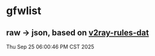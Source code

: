 # gfwlist
## raw -> json, based on [v2ray-rules-dat](https://github.com/Loyalsoldier/v2ray-rules-dat)
Thu Sep 25 06:00:46 PM CST 2025

